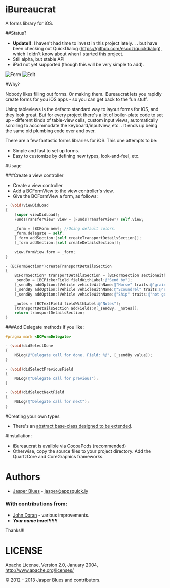 iBureaucrat
==========

A forms library for iOS. 

##Status?

* **Update!!**: I haven't had time to invest in this project lately. . . but have been checking out QuickDialog (https://github.com/escoz/quickdialog), which I didn't know about when I started this project. 
* Still alpha, but stable API
* iPad not yet supported (though this will be very simple to add). 


![Form](http://jasperblues.github.com/iBureaucrat/form.png)
![Edit](http://jasperblues.github.com/iBureaucrat/edit.png)

#Why?

Nobody likes filling out forms. Or making them. iBureaucrat lets you rapidly create forms for you iOS apps - so you 
can get back to the fun stuff. 

Using tableviews is the defacto standard way to layout forms for iOS, and they look great. But for every project there's a
lot of boiler-plate code to set up - different kinds of table-view cells, custom input views, automatically scrolling
to accommodate the keyboard/inputview, etc. . It ends up being the same old plumbing code over and over. 

There are a few fantastic forms libraries for iOS. This one attempts to be: 

* Simple and fast to set up forms. 
* Easy to customize by defining new types, look-and-feel, etc. 

#Usage

###Create a view controller

* Create a view controller
* Add a BCFormView to the view controller's view. 
* Give the BCFormView a form, as follows:

```objective-c
- (void)viewDidLoad
{
    [super viewDidLoad];
    FundsTransferView* view = (FundsTransferView*) self.view;

    _form = [BCForm new]; //Using default colors.
    _form.delegate = self;
    [_form addSection:[self createTransportDetailsSection]];
    [_form addSection:[self createDetailsSection]];
    
    view.formView.form = _form;
}

- (BCFormSection*)createTransportDetailsSection
{
    BCFormSection* transportDetailsSection = [BCFormSection sectionWithTitle:@"Transport Details"];
    _sendBy = [BCPickerField fieldWithLabel:@"Send by"];
    [_sendBy addOption:[Vehicle vehicleWithName:@"Horse" traits:@"grain tax"]];
    [_sendBy addOption:[Vehicle vehicleWithName:@"Scoundrel" traits:@"reliable"]];
    [_sendBy addOption:[Vehicle vehicleWithName:@"Ship" traits:@"not good over-land"]];

    _notes = [BCTextField fieldWithLabel:@"Notes"];
    [transportDetailsSection addFields:@[_sendBy, _notes]];
    return transportDetailsSection;
}

```

###Add Delegate methods if you like:

```objective-c
#pragma mark <BCFormDelegate>

- (void)didSelectDone
{
    NSLog(@"Delegate call for done. Field: %@", [_sendBy value]);
}

- (void)didSelectPreviousField
{
    NSLog(@"Delegate call for previous");
}

- (void)didSelectNextField
{
    NSLog(@"Delegate call for next");
}
```

#Creating your own types

* There's an <a href="http://jasperblues.github.io/iBureaucrat/api/Classes/BCAbstractField.html">abstract base-class designed to be extended</a>. 


#Installation: 

* iBureaucrat is availble via CocoaPods (recommended)
* Otherwise, copy the source files to your project directory. Add the QuartzCore and CoreGraphics frameworks. 

# Authors

* <a href="http://ph.linkedin.com/pub/jasper-blues/8/163/778">Jasper Blues</a> - <a href="mailto:jasper@appsquick.ly?Subject=Typhoon">jasper@appsquick.ly</a>
         
### With contributions from: 

* <a href="https://github.com/johndoran">John Doran</a> - various improvements. 
* ___Your name here!!!!!!!___ 

Thanks!!!


# LICENSE

Apache License, Version 2.0, January 2004, http://www.apache.org/licenses/

© 2012 - 2013 Jasper Blues and contributors.
